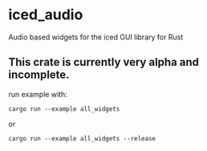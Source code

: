 # iced_audio
Audio based widgets for the iced GUI library for Rust

## This crate is currently very alpha and incomplete.

run example with:

```
cargo run --example all_widgets
```

or

```
cargo run --example all_widgets --release
```